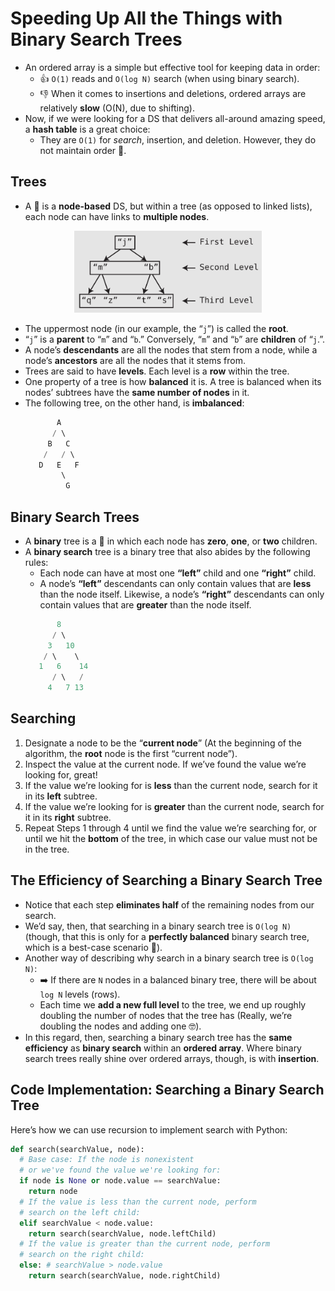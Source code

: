 # Speeding Up All the Things with Binary Search Trees

- An ordered array is a simple but effective tool for keeping data in order:
  - 👍 `O(1)` reads and `O(log N)` search (when using binary search).
  - 👎 When it comes to insertions and deletions, ordered arrays are relatively **slow** (O(N), due to shifting).
- Now, if we were looking for a DS that delivers all-around amazing speed, a **hash table** is a great choice:
  - They are `O(1)` for *search*, insertion, and deletion. However, they do not maintain order 🤷.

## Trees

- A 🌴 is a **node-based** DS, but within a tree (as opposed to linked lists), each node can have links to **multiple nodes**.
<p align="center"><img src="./assets/tree.png" width="300px"></p>

- The uppermost node (in our example, the “`j`”) is called the **root**.
- “`j`” is a **parent** to “`m`” and “`b`.” Conversely, “`m`” and “`b`” are **children** of “`j`.”.
- A node’s **descendants** are all the nodes that stem from a node, while a node’s **ancestors** are all the nodes that it stems from.
- Trees are said to have **levels**. Each level is a **row** within the tree.
- One property of a tree is how **balanced** it is. A tree is balanced when its nodes’ subtrees have the **same number of nodes** in it.
- The following tree, on the other hand, is **imbalanced**:
  ```c
         A
        / \
       B   C
      /   / \
     D   E   F
          \
           G
  ```

## Binary Search Trees

- A **binary** tree is a 🌴 in which each node has **zero**, **one**, or **two** children.
- A **binary search** tree is a binary tree that also abides by the following rules:
  - Each node can have at most one **“left”** child and one **“right”** child.
  - A node’s **“left”** descendants can only contain values that are **less** than the node itself. Likewise, a node’s **“right”** descendants can only contain values that are **greater** than the node itself.
  ```c
         8
        / \
       3   10
      / \    \
     1   6    14
        / \   /
       4   7 13
  ```

## Searching

1. Designate a node to be the “**current node**” (At the beginning of the algorithm, the **root** node is the first “current node”).
2. Inspect the value at the current node. If we’ve found the value we’re looking for, great!
3. If the value we’re looking for is **less** than the current node, search for it
in its **left** subtree.
4. If the value we’re looking for is **greater** than the current node, search for
it in its **right** subtree.
5. Repeat Steps 1 through 4 until we find the value we’re searching for, or until we hit the **bottom** of the tree, in which case our value must not be in the tree.

## The Efficiency of Searching a Binary Search Tree

- Notice that each step **eliminates half** of the remaining nodes from our search.
- We’d say, then, that searching in a binary search tree is `O(log N)` (though, that this is only for a **perfectly balanced** binary search tree, which is a best-case scenario 🤥).
- Another way of describing why search in a binary search tree is `O(log N)`:
  - ➡️ If there are `N` nodes in a balanced binary tree, there will be about `log N` levels (rows).
  - Each time we **add a new full level** to the tree, we end up roughly doubling the
number of nodes that the tree has (Really, we’re doubling the nodes and adding one 🤓).
- In this regard, then, searching a binary search tree has the **same efficiency** as **binary search** within an **ordered array**. Where binary search trees really shine over ordered arrays, though, is with **insertion**.

## Code Implementation: Searching a Binary Search Tree

Here’s how we can use recursion to implement search with Python:
```py
def search(searchValue, node):
  # Base case: If the node is nonexistent
  # or we've found the value we're looking for:
  if node is None or node.value == searchValue:
    return node
  # If the value is less than the current node, perform
  # search on the left child:
  elif searchValue < node.value:
    return search(searchValue, node.leftChild)
  # If the value is greater than the current node, perform
  # search on the right child:
  else: # searchValue > node.value
    return search(searchValue, node.rightChild)
```